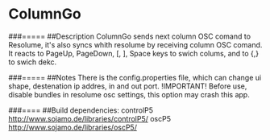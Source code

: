# ColumnGo

###=====
##Description
ColumnGo sends next column OSC comand to Resolume, it's also syncs whith resolume by receiving column OSC comand. It reacts to PageUp, PageDown, [, ], Space keys to swich colums, and to {,} to swich dekc.


###=====
##Notes
There is the config.properties file, which can change ui shape, destenation ip addres, in and out port. !IMPORTANT! Before use, disable bundles in resolume osc settings, this option may crash this app.

###====
##Build dependencies:
controlP5
http://www.sojamo.de/libraries/controlP5/
oscP5
http://www.sojamo.de/libraries/oscP5/